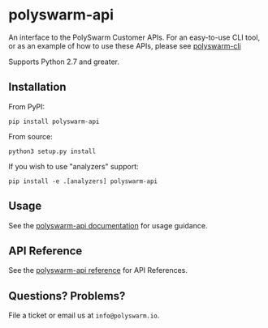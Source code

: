 # polyswarm-api

An interface to the PolySwarm Customer APIs.
For an easy-to-use CLI tool, or as an example of how to use these APIs, please see [polyswarm-cli](https://github.com/polyswarm/polyswarm-cli)

Supports Python 2.7 and greater.

## Installation

From PyPI:

    pip install polyswarm-api

From source:

    python3 setup.py install

If you wish to use "analyzers" support:

    pip install -e .[analyzers] polyswarm-api

## Usage

See the [polyswarm-api documentation](https://docs.polyswarm.io/docs/polyswarm-customer-api) for usage guidance.

## API Reference

See the [polyswarm-api reference](https://polyswarm-api.readthedocs.io/en/latest/autoapi/index.html) for API References.

## Questions? Problems?

File a ticket or email us at `info@polyswarm.io`.
